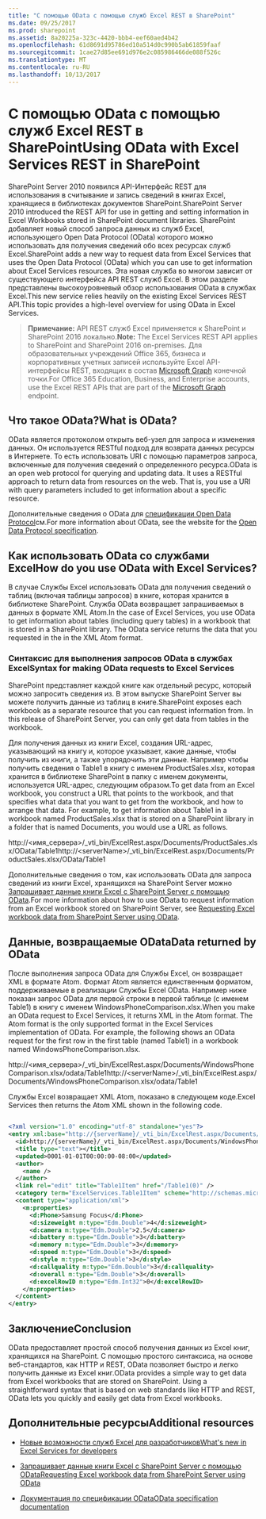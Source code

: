 ```yaml
---
title: "С помощью OData с помощью служб Excel REST в SharePoint"
ms.date: 09/25/2017
ms.prod: sharepoint
ms.assetid: 8a20225a-323c-4420-bbb4-eef60aed4b42
ms.openlocfilehash: 61d8691d95786ed10a514d0c990b5ab61859faaf
ms.sourcegitcommit: 1cae27d85ee691d976e2c085986466de088f526c
ms.translationtype: MT
ms.contentlocale: ru-RU
ms.lasthandoff: 10/13/2017
---
```

# <a name="using-odata-with-excel-services-rest-in-sharepoint"></a><span data-ttu-id="0e2ad-102">С помощью OData с помощью служб Excel REST в SharePoint</span><span class="sxs-lookup"><span data-stu-id="0e2ad-102">Using OData with Excel Services REST in SharePoint</span></span>
<span data-ttu-id="0e2ad-103">SharePoint Server 2010 появился API-Интерфейс REST для использования в считывание и запись сведений в книгах Excel, хранящиеся в библиотеках документов SharePoint.</span><span class="sxs-lookup"><span data-stu-id="0e2ad-103">SharePoint Server 2010 introduced the REST API for use in getting and setting information in Excel Workbooks stored in SharePoint document libraries.</span></span> <span data-ttu-id="0e2ad-104">SharePoint добавляет новый способ запроса данных из служб Excel, использующего Open Data Protocol (OData) которого можно использовать для получения сведений обо всех ресурсах служб Excel.</span><span class="sxs-lookup"><span data-stu-id="0e2ad-104">SharePoint adds a new way to request data from Excel Services that uses the Open Data Protocol (OData) which you can use to get information about Excel Services resources.</span></span> <span data-ttu-id="0e2ad-105">Эта новая служба во многом зависит от существующего интерфейса API REST служб Excel. В этом разделе представлены высокоуровневый обзор использования OData в службах Excel.</span><span class="sxs-lookup"><span data-stu-id="0e2ad-105">This new service relies heavily on the existing Excel Services REST API.This topic provides a high-level overview for using OData in Excel Services.</span></span>
> <span data-ttu-id="0e2ad-106">**Примечание:** API REST служб Excel применяется к SharePoint и SharePoint 2016 локально.</span><span class="sxs-lookup"><span data-stu-id="0e2ad-106">**Note:** The Excel Services REST API applies to SharePoint and SharePoint 2016 on-premises.</span></span> <span data-ttu-id="0e2ad-107">Для образовательных учреждений Office 365, бизнеса и корпоративных учетных записей используйте Excel API-интерфейсы REST, входящих в состав [Microsoft Graph](http://graph.microsoft.io/ru-ru/docs/api-reference/v1.0/resources/excel
> ) конечной точки.</span><span class="sxs-lookup"><span data-stu-id="0e2ad-107">For Office 365 Education, Business, and Enterprise accounts, use the Excel REST APIs that are part of the  [Microsoft Graph](http://graph.microsoft.io/ru-ru/docs/api-reference/v1.0/resources/excel
) endpoint.</span></span>
  
    
    


## <a name="what-is-odata"></a><span data-ttu-id="0e2ad-108">Что такое OData?</span><span class="sxs-lookup"><span data-stu-id="0e2ad-108">What is OData?</span></span>
<span data-ttu-id="0e2ad-109"><a name="xlsWhatIsOdata"> </a></span><span class="sxs-lookup"><span data-stu-id="0e2ad-109"></span></span>

<span data-ttu-id="0e2ad-p103">OData является протоколом открыть веб-узел для запроса и изменения данных. Он используется RESTful подход для возврата данных ресурсы в Интернете. То есть использовать URI с помощью параметров запроса, включенные для получения сведений о определенного ресурса.</span><span class="sxs-lookup"><span data-stu-id="0e2ad-p103">OData is an open web protocol for querying and updating data. It uses a RESTful approach to return data from resources on the web. That is, you use a URI with query parameters included to get information about a specific resource.</span></span>
  
    
    
<span data-ttu-id="0e2ad-113">Дополнительные сведения о OData для  [спецификации Open Data Protocol](http://www.odata.org)см.</span><span class="sxs-lookup"><span data-stu-id="0e2ad-113">For more information about OData, see the website for the  [Open Data Protocol specification](http://www.odata.org).</span></span>
  
    
    

## <a name="how-do-you-use-odata-with-excel-services"></a><span data-ttu-id="0e2ad-114">Как использовать OData со службами Excel</span><span class="sxs-lookup"><span data-stu-id="0e2ad-114">How do you use OData with Excel Services?</span></span>
<span data-ttu-id="0e2ad-115"><a name="xlsHowUseOdata"> </a></span><span class="sxs-lookup"><span data-stu-id="0e2ad-115"></span></span>

<span data-ttu-id="0e2ad-p104">В случае Службы Excel использовать OData для получения сведений о таблиц (включая таблицы запросов) в книге, которая хранится в библиотеке SharePoint. Служба OData возвращает запрашиваемых в данных в формате XML Atom.</span><span class="sxs-lookup"><span data-stu-id="0e2ad-p104">In the case of Excel Services, you use OData to get information about tables (including query tables) in a workbook that is stored in a SharePoint library. The OData service returns the data that you requested in the in the XML Atom format.</span></span>
  
    
    

### <a name="syntax-for-making-odata-requests-to-excel-services"></a><span data-ttu-id="0e2ad-118">Синтаксис для выполнения запросов OData в службах Excel</span><span class="sxs-lookup"><span data-stu-id="0e2ad-118">Syntax for making OData requests to Excel Services</span></span>
<span data-ttu-id="0e2ad-119"><a name="xlsOdataSyntax"> </a></span><span class="sxs-lookup"><span data-stu-id="0e2ad-119"></span></span>

<span data-ttu-id="0e2ad-p105">SharePoint представляет каждой книге как отдельный ресурс, который можно запросить сведения из. В этом выпуске SharePoint Server вы можете получить данные из таблиц в книге.</span><span class="sxs-lookup"><span data-stu-id="0e2ad-p105">SharePoint exposes each workbook as a separate resource that you can request information from. In this release of SharePoint Server, you can only get data from tables in the workbook.</span></span>
  
    
    
<span data-ttu-id="0e2ad-p106">Для получения данных из книги Excel, создания URL-адрес, указывающий на книгу и, которое указывает, какие данные, чтобы получить из книги, а также упорядочить эти данные. Например чтобы получить сведения о Table1 в книгу с именем ProductSales.xlsx, которая хранится в библиотеке SharePoint в папку с именем документы, используется URL-адрес, следующим образом.</span><span class="sxs-lookup"><span data-stu-id="0e2ad-p106">To get data from an Excel workbook, you construct a URL that points to the workbook, and that specifies what data that you want to get from the workbook, and how to arrange that data. For example, to get information about Table1 in a workbook named ProductSales.xlsx that is stored on a SharePoint library in a folder that is named Documents, you would use a URL as follows.</span></span>
  
    
    
<span data-ttu-id="0e2ad-124">http://\<имя_сервера\>/_vti_bin/ExcelRest.aspx/Documents/ProductSales.xlsx/OData/Table1</span><span class="sxs-lookup"><span data-stu-id="0e2ad-124">http://\<serverName\>/_vti_bin/ExcelRest.aspx/Documents/ProductSales.xlsx/OData/Table1</span></span>
  
    
    
<span data-ttu-id="0e2ad-125">Дополнительные сведения о том, как использовать OData для запроса сведений из книги Excel, хранящихся на SharePoint Server можно  [Запрашивает данные книги Excel с SharePoint Server с помощью OData](requesting-excel-workbook-data-from-sharepoint-server-using-odata.md).</span><span class="sxs-lookup"><span data-stu-id="0e2ad-125">For more information about how to use OData to request information from an Excel workbook stored on SharePoint Server, see  [Requesting Excel workbook data from SharePoint Server using OData](requesting-excel-workbook-data-from-sharepoint-server-using-odata.md).</span></span>
  
    
    

## <a name="data-returned-by-odata"></a><span data-ttu-id="0e2ad-126">Данные, возвращаемые OData</span><span class="sxs-lookup"><span data-stu-id="0e2ad-126">Data returned by OData</span></span>
<span data-ttu-id="0e2ad-127"><a name="xlsOdataReturnData"> </a></span><span class="sxs-lookup"><span data-stu-id="0e2ad-127"></span></span>

<span data-ttu-id="0e2ad-p107">После выполнения запроса OData для Службы Excel, он возвращает XML в формате Atom. Формат Atom является единственным форматом, поддерживаемые в реализации Службы Excel OData. Например ниже показан запрос OData для первой строки в первой таблице (с именем Table1) в книгу с именем WindowsPhoneComparison.xlsx.</span><span class="sxs-lookup"><span data-stu-id="0e2ad-p107">When you make an OData request to Excel Services, it returns XML in the Atom format. The Atom format is the only supported format in the Excel Services implementation of OData. For example, the following shows an OData request for the first row in the first table (named Table1) in a workbook named WindowsPhoneComparison.xlsx.</span></span>
  
    
    
<span data-ttu-id="0e2ad-131">http://\<имя_сервера\>/_vti_bin/ExcelRest.aspx/Documents/WindowsPhoneComparison.xlsx/odata/Table1</span><span class="sxs-lookup"><span data-stu-id="0e2ad-131">http://\<serverName\>/_vti_bin/ExcelRest.aspx/Documents/WindowsPhoneComparison.xlsx/odata/Table1</span></span>
  
    
    
<span data-ttu-id="0e2ad-132">Службы Excel возвращает XML Atom, показано в следующем коде.</span><span class="sxs-lookup"><span data-stu-id="0e2ad-132">Excel Services then returns the Atom XML shown in the following code.</span></span>
  
    
    



```XML

<?xml version="1.0" encoding="utf-8" standalone="yes"?>
<entry xml:base="http://{serverName}/_vti_bin/ExcelRest.aspx/Documents/WindowsPhoneComparison.xlsx/OData" xmlns:d="http://schemas.microsoft.com/ado/2007/08/dataservices" xmlns:m="http://schemas.microsoft.com/ado/2007/08/dataservices/metadata" m:etag="W/&amp;quot;datetime'0001-01-01T00%3A00%3A00'&amp;quot;" xmlns="http://www.w3.org/2005/Atom">
  <id>http://{serverName}/_vti_bin/ExcelRest.aspx/Documents/WindowsPhoneComparison.xlsx/OData/Table1(0)</id>
  <title type="text"></title>
  <updated>0001-01-01T00:00:00-08:00</updated>
  <author>
    <name />
  </author>
  <link rel="edit" title="Table1Item" href="/Table1(0)" />
  <category term="ExcelServices.Table1Item" scheme="http://schemas.microsoft.com/ado/2007/08/dataservices/scheme" />
  <content type="application/xml">
    <m:properties>
      <d:Phone>Samsung Focus</d:Phone>
      <d:sizeweight m:type="Edm.Double">4</d:sizeweight>
      <d:camera m:type="Edm.Double">2.5</d:camera>
      <d:battery m:type="Edm.Double">3</d:battery>
      <d:memory m:type="Edm.Double">3</d:memory>
      <d:speed m:type="Edm.Double">3</d:speed>
      <d:style m:type="Edm.Double">3</d:style>
      <d:callquality m:type="Edm.Double">3</d:callquality>
      <d:overall m:type="Edm.Double">3</d:overall>
      <d:excelRowID m:type="Edm.Int32">0</d:excelRowID>
    </m:properties>
  </content>
</entry>

```


## <a name="conclusion"></a><span data-ttu-id="0e2ad-133">Заключение</span><span class="sxs-lookup"><span data-stu-id="0e2ad-133">Conclusion</span></span>
<span data-ttu-id="0e2ad-134"><a name="xlsOdataReturnData"> </a></span><span class="sxs-lookup"><span data-stu-id="0e2ad-134"></span></span>

<span data-ttu-id="0e2ad-p108">OData предоставляет простой способ получения данных из Excel книг, хранящихся на SharePoint. С помощью простого синтаксиса, на основе веб-стандартов, как HTTP и REST, OData позволяет быстро и легко получить данные из Excel книг.</span><span class="sxs-lookup"><span data-stu-id="0e2ad-p108">OData provides a simple way to get data from Excel workbooks that are stored on SharePoint. Using a straightforward syntax that is based on web standards like HTTP and REST, OData lets you quickly and easily get data from Excel workbooks.</span></span>
  
    
    

## <a name="additional-resources"></a><span data-ttu-id="0e2ad-137">Дополнительные ресурсы</span><span class="sxs-lookup"><span data-stu-id="0e2ad-137">Additional resources</span></span>
<span data-ttu-id="0e2ad-138"><a name="xlsOdataAddRes"> </a></span><span class="sxs-lookup"><span data-stu-id="0e2ad-138"></span></span>


-  [<span data-ttu-id="0e2ad-139">Новые возможности служб Excel для разработчиков</span><span class="sxs-lookup"><span data-stu-id="0e2ad-139">What's new in Excel Services for developers</span></span>](http://msdn.microsoft.com/library/09e96c8b-cb55-4fd1-a797-b50fbf0f9296.aspx)
    
  
-  [<span data-ttu-id="0e2ad-140">Запрашивает данные книги Excel с SharePoint Server с помощью OData</span><span class="sxs-lookup"><span data-stu-id="0e2ad-140">Requesting Excel workbook data from SharePoint Server using OData</span></span>](requesting-excel-workbook-data-from-sharepoint-server-using-odata.md)
    
  
-  [<span data-ttu-id="0e2ad-141">Документация по спецификации OData</span><span class="sxs-lookup"><span data-stu-id="0e2ad-141">OData specification documentation</span></span>](http://www.odata.org)
    
  

